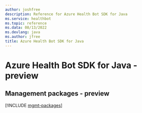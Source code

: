 ```yaml
---
author: joshfree
description: Reference for Azure Health Bot SDK for Java
ms.service: healthbot
ms.topic: reference
ms.data: 08/13/2022
ms.devlang: java
ms.author: jfree
title: Azure Health Bot SDK for Java
---
```

# Azure Health Bot SDK for Java - preview

## Management packages - preview
[!INCLUDE [mgmt-packages](health-bot-mgmt-index.md)]